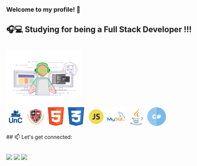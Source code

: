 ### Welcome to my profile! 👋

## 🎧💻 Studying for being a Full Stack Developer !!!

<br/>


<div float="left">
<!--  
<a href="https://github.com/jeanmoissa">
<img height="150em" src="https://github-readme-stats.vercel.app/api?username=jeanmoissa&show_icons=true&theme=onedark&include_all_commits=true&count_private=true"/>  
<img height="150em" src="https://github-readme-stats.vercel.app/api/top-langs/?username=jeanmoissa&layout=compact&langs_count=7&theme=onedark"/>
  -->
  
<img src="https://github.com/jeanmoissa/jeanmoissa/blob/main/files/code.gif"  width="200">
  
 
<!--
[![Top Langs](https://github-readme-stats.vercel.app/api/top-langs/?username=jeanmoissa&layout=compact&theme=onedark)](https://github.com/jeanmoissa/github-readme-stats)
-->  
      
</div>

<div float="left">

<img src="https://github.com/jeanmoissa/jeanmoissa/blob/main/files/unc.png" width="50">
<img src="https://github.com/jeanmoissa/jeanmoissa/blob/main/files/stackx.png" width="50">
<img src="https://github.com/jeanmoissa/jeanmoissa/blob/main/files/html.png" width="50">
<img src="https://github.com/jeanmoissa/jeanmoissa/blob/main/files/css.png" width="50">
<img src="https://github.com/jeanmoissa/jeanmoissa/blob/main/files/javascript.png" width="50">
<img src="https://github.com/jeanmoissa/jeanmoissa/blob/main/files/mysql.png" width="50">
<img src="https://github.com/jeanmoissa/jeanmoissa/blob/main/files/java.png" width="50">
<img src="https://github.com/jeanmoissa/jeanmoissa/blob/main/files/hashtag.png" width="50">

</div>
      
<div float="left">
<br>
## 📫 Let's get connected:
<br><br>


<a href="https://www.linkedin.com/in/jeancarlosmoissa" target="_blank"><img src="https://img.shields.io/badge/-LinkedIn-%230077B5?style=for-the-badge&logo=linkedin&logoColor=white" target="_blank"></a> <a href="https://instagram.com/jeanmoissa" target="_blank"><img src="https://img.shields.io/badge/-Instagram-%23E4405F?style=for-the-badge&logo=instagram&logoColor=white" target="_blank"></a> <a href = "mailto:jeanmoissa@gmail.com"><img src="https://img.shields.io/badge/-Gmail-%23333?style=for-the-badge&logo=gmail&logoColor=white" target="_blank"></a> 
</div>
  

  


<!--
  [![Linkedin Badge](https://img.shields.io/badge/-jeanmoissa-blue?style=flat-square&logo=Linkedin&logoColor=white&link=https://www.linkedin.com/in/jeancarlosmoissa/)](https://www.linkedin.com/in/jeancarlosmoissa/)\
  [![Gmail Badge](https://img.shields.io/badge/-jeanmoissa@gmail.com-c14438?style=flat-square&logo=Gmail&logoColor=white&link=mailto:jeanmoissa@gmail.com)](mailto:jeanmoissa@gmail.com) -->
  
<!--
**jeanmoissa/jeanmoissa** is a ✨ _special_ ✨ repository because its `README.md` (this file) appears on your GitHub profile.

Here are some ideas to get you started:

- 🔭 I’m currently working on ...
- 🌱 I’m currently learning ...
- 👯 I’m looking to collaborate on ...
- 🤔 I’m looking for help with ...
- 💬 Ask me about ...
- 📫 How to reach me: ...
- 😄 Pronouns: ...
- ⚡ Fun fact: ...
-->
